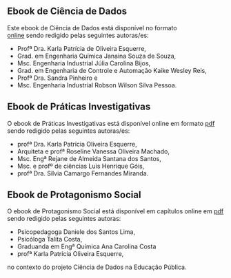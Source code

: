 <i class="fa fa-renren fa-5x"></i>

## Ebook de Ciência de Dados

Este ebook de Ciência de Dados está disponível no formato   
<a href="https://bookdown.org/cienciadedadosnaep/ciencia_de_dados/" title="Livros" target="_blank">online</a> 
sendo redigido pelas seguintes autoras/es:

- Profª Dra. Karla Patrícia de Oliveira Esquerre,
- Grad. em Engenharia Química Janaina Souza de Souza, 
- Msc. Engenharia Industrial Júlia Carolina Bijos, 
- Grad. em Engenharia de Controle e Automação  Kaike Wesley Reis,  
- Profª Dra. Sandra Pinheiro  e 
- Msc. Engenharia Industrial Robson Wilson Silva Pessoa. 
 
 ## Ebook de Práticas Investigativas 

O ebook de Práticas Investigativas está disponível online em formato
<a href="https://github.com/cienciadedadosnaep/ebook_praticas_investigativas/blob/main/praticas_investigativas.pdf" title="Livros" target="_blank">pdf</a>
sendo redigido pelas seguintes autoras/es:

  - profª Dra. Karla Patrícia Oliveira Esquerre, 
  - Arquiteta e profª Roseline Vanessa Oliveira Machado, 
  - Msc. Engª Rejane de Almeida Santana dos Santos, 
  - Msc. e profº de ciências Luis Henrique Góis, 
  - profª Dra. Silvia Camargo Fernandes Miranda.

## Ebook de Protagonismo Social 

O ebook de Protagonismo Social  está disponível em capítulos online em 
<a href="https://github.com/cienciadedadosnaep/ebook_protagonismos" title="Livros" target="_blank">pdf</a>
sendo redigido pelas seguintes autoras:

- Psicopedagoga Daniele dos Santos Lima,
- Psicóloga Talita Costa, 
- Graduanda em Engª Química Ana Carolina Costa
- profª Karla Patrícia Oliveira Esquerre,

no contexto do projeto Ciência de Dados na Educação Pública. 
